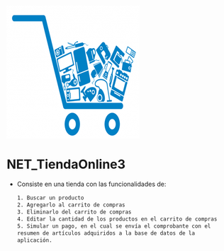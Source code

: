 ![Image of Yaktocat](https://github.com/cluco91/NET_TiendaOnline3/blob/master/tienda.png)

# NET_TiendaOnline3

- Consiste en una tienda con las funcionalidades de:

	  1. Buscar un producto
	  2. Agregarlo al carrito de compras
	  3. Eliminarlo del carrito de compras
	  4. Editar la cantidad de los productos en el carrito de compras
	  5. Simular un pago, en el cual se envía el comprobante con el resumen de artículos adquiridos a la base de datos de la aplicación.    

